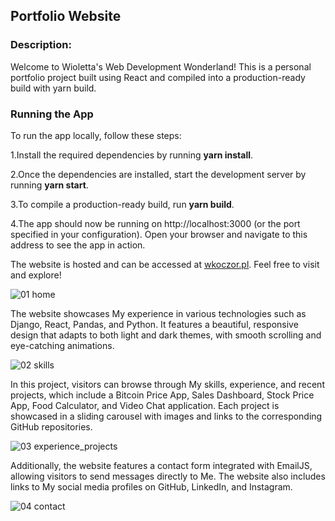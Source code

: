 ## Portfolio Website

### Description:

Welcome to Wioletta's Web Development Wonderland! This is a personal portfolio project built using React and compiled into a production-ready build with yarn build.

### Running the App

To run the app locally, follow these steps:

1.Install the required dependencies by running <b>yarn install</b>.

2.Once the dependencies are installed, start the development server by running <b>yarn start</b>.

3.To compile a production-ready build, run <b>yarn build</b>.

4.The app should now be running on http://localhost:3000 (or the port specified in your configuration). Open your browser and navigate to this address to see the app in action.


The website is hosted and can be accessed at [wkoczor.pl](https://wkoczor.pl). Feel free to visit and explore!

![01 home](https://github.com/Wajola55/Portfolio-/assets/118658753/2e04d842-bbcf-4d5b-aa70-d183599ea50a)

The website showcases My experience in various technologies such as Django, React, Pandas, and Python. It features a beautiful, responsive design that adapts to both light and dark themes, with smooth scrolling and eye-catching animations.

![02 skills](https://github.com/Wajola55/Portfolio-/assets/118658753/56dd4e71-15f1-4dd9-a6e8-f919340218d1)

In this project, visitors can browse through My skills, experience, and recent projects, which include a Bitcoin Price App, Sales Dashboard, Stock Price App, Food Calculator, and Video Chat application. Each project is showcased in a sliding carousel with images and links to the corresponding GitHub repositories.

![03 experience_projects](https://github.com/Wajola55/Portfolio-/assets/118658753/1418fd06-9fb4-4fbc-b49b-dc2beecf2d71)

Additionally, the website features a contact form integrated with EmailJS, allowing visitors to send messages directly to Me. The website also includes links to My social media profiles on GitHub, LinkedIn, and Instagram.

![04 contact](https://github.com/Wajola55/Portfolio-/assets/118658753/08e43aea-a5fd-4127-8c5d-3fb22e2c2157)

